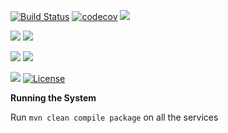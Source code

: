 [![Build Status](https://travis-ci.org/stackroute/boeing-wave4-knowledgehub.svg?branch=v1.0.3)](https://travis-ci.org/stackroute/boeing-wave4-knowledgehub)
[![codecov](https://codecov.io/gh/stackroute/boeing-wave4-knowledgehub/branch/v1.0.3/graph/badge.svg)](https://codecov.io/gh/stackroute/boeing-wave4-knowledgehub)
![](https://img.shields.io/codecov/c/github/stackroute/boeing-wave4-knowledgehub/v1.0.3.svg?style=flat)

![](https://img.shields.io/snyk/vulnerabilities/github/stackroute/boeing-wave4-knowledgehub.svg?style=popout)
![](https://img.shields.io/github/issues/stackroute/boeing-wave4-knowledgehub.svg?style=popout)

![](https://img.shields.io/github/contributors/stackroute/boeing-wave4-knowledgehub.svg?style=popout)
![](https://img.shields.io/github/last-commit/stackroute/boeing-wave4-knowledgehub/v1.0.3.svg?style=popout)

![](https://img.shields.io/github/repo-size/stackroute/boeing-wave4-knowledgehub.svg?style=popout)
[![License](https://img.shields.io/badge/License-Apache%202.0-blue.svg)](https://opensource.org/licenses/Apache-2.0)

****Running the System****

Run ```mvn clean compile package``` on all the services
